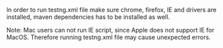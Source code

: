 In order to run testng.xml file
make sure chrome, firefox, IE and drivers are installed,
maven dependencies has to be installed as well.

Note: Mac users can not run IE script, since Apple does not support IE for MacOS. Therefore running testng.xml file may cause unexpected errors.
